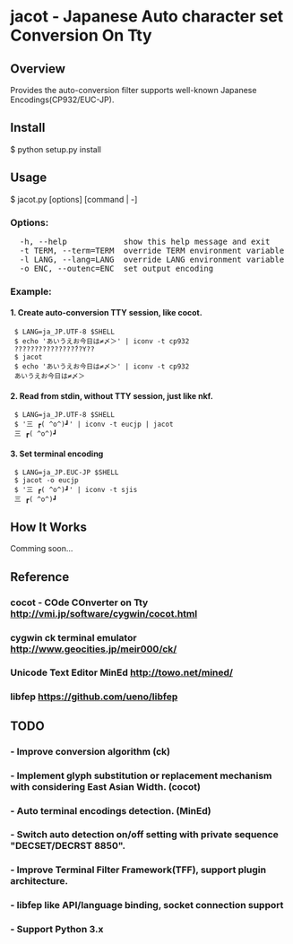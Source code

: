 
jacot - Japanese Auto character set Conversion On Tty
=====================================================

Overview
--------
 Provides the auto-conversion filter supports well-known Japanese Encodings(CP932/EUC-JP).

Install
-------
 $ python setup.py install

Usage
-----
 $ jacot.py [options] [command | -]

### Options:
<pre>
  -h, --help            show this help message and exit
  -t TERM, --term=TERM  override TERM environment variable
  -l LANG, --lang=LANG  override LANG environment variable
  -o ENC, --outenc=ENC  set output encoding
</pre>

### Example:

#### 1. Create auto-conversion TTY session, like cocot.

```
 $ LANG=ja_JP.UTF-8 $SHELL
 $ echo 'あいうえお今日は≠〆＞' | iconv -t cp932
 ???????????????́??Y??
 $ jacot
 $ echo 'あいうえお今日は≠〆＞' | iconv -t cp932
 あいうえお今日は≠〆＞
```

#### 2. Read from stdin, without TTY session, just like nkf.

```
 $ LANG=ja_JP.UTF-8 $SHELL
 $ '三 ┏( ^o^)┛' | iconv -t eucjp | jacot
 三 ┏( ^o^)┛
```

#### 3. Set terminal encoding

```
 $ LANG=ja_JP.EUC-JP $SHELL
 $ jacot -o eucjp
 $ '三 ┏( ^o^)┛' | iconv -t sjis
 三 ┏( ^o^)┛
```

How It Works
------------
Comming soon...

Reference
---------
### cocot - COde COnverter on Tty http://vmi.jp/software/cygwin/cocot.html
### cygwin ck terminal emulator http://www.geocities.jp/meir000/ck/ 
### Unicode Text Editor MinEd http://towo.net/mined/
### libfep https://github.com/ueno/libfep

TODO
-----
### - Improve conversion algorithm (ck)
### - Implement glyph substitution or replacement mechanism with considering East Asian Width. (cocot)
### - Auto terminal encodings detection. (MinEd)
### - Switch auto detection on/off setting with private sequence "DECSET/DECRST 8850".
### - Improve Terminal Filter Framework(TFF), support plugin architecture.
### - libfep like API/language binding, socket connection support
### - Support Python 3.x


